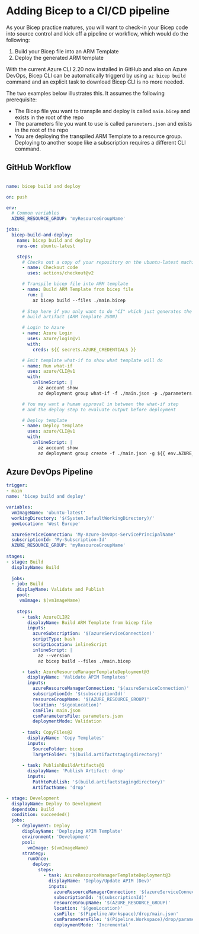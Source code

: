 # Adding Bicep to a CI/CD pipeline

As your Bicep practice matures, you will want to check-in your Bicep code into source control and kick off a pipeline or workflow, which would do the following:

1. Build your Bicep file into an ARM Template
1. Deploy the generated ARM template

With the current Azure CLI 2.20 now installed in GitHub and also on Azure DevOps, Bicep CLI can be automatically triggerd by using `az bicep build` command and an explicit task to download Bicep CLI is no more needed.

The two examples below illustrates this. It assumes the following prerequisite:

* The Bicep file you want to transpile and deploy is called `main.bicep` and exists in the root of the repo
* The parameters file you want to use is called `parameters.json` and exists in the root of the repo
* You are deploying the transpiled ARM Template to a resource group. Deploying to another scope like a subscription requires a different CLI command.

## GitHub Workflow

```yaml

name: bicep build and deploy

on: push

env:
  # Common variables
  AZURE_RESOURCE_GROUP: 'myResourceGroupName'

jobs:
  bicep-build-and-deploy:
    name: bicep build and deploy
    runs-on: ubuntu-latest

    steps:
      # Checks out a copy of your repository on the ubuntu-latest machine
      - name: Checkout code
        uses: actions/checkout@v2

      # Transpile bicep file into ARM template
      - name: Build ARM Template from bicep file
        run: |
          az bicep build --files ./main.bicep
      
      # Stop here if you only want to do "CI" which just generates the 
      # build artifact (ARM Template JSON)

      # Login to Azure
      - name: Azure Login
        uses: azure/login@v1
        with:
          creds: ${{ secrets.AZURE_CREDENTIALS }} 

      # Emit template what-if to show what template will do
      - name: Run what-if
        uses: azure/CLI@v1
        with:
          inlineScript: |
            az account show
            az deployment group what-if -f ./main.json -p ./parameters.json -g ${{ env.AZURE_RESOURCE_GROUP }}

      # You may want a human approval in between the what-if step 
      # and the deploy step to evaluate output before deployment

      # Deploy template
      - name: Deploy template
        uses: azure/CLI@v1
        with:
          inlineScript: |
            az account show
            az deployment group create -f ./main.json -g ${{ env.AZURE_RESOURCE_GROUP }}
```
## Azure DevOps Pipeline

```yaml
trigger:
- main
name: 'bicep build and deploy'

variables:
  vmImageName: 'ubuntu-latest'
  workingDirectory: '$(System.DefaultWorkingDirectory)/'
  geoLocation: 'West Europe'

  azureServiceConnection: 'My-Azure-DevOps-ServicePrincipalName'
  subscriptionId: 'My-Subscription-Id'
  AZURE_RESOURCE_GROUP: 'myResourceGroupName'
  
stages:
- stage: Build
  displayName: Build
      
  jobs:
  - job: Build
    displayName: Validate and Publish
    pool:
     vmImage: $(vmImageName)
      
    steps:
      - task: AzureCLI@2
        displayName: Build ARM Template from bicep file
        inputs:
          azureSubscription: '$(azureServiceConnection)'
          scriptType: bash
          scriptLocation: inlineScript
          inlineScript: |
            az --version
            az bicep build --files ./main.bicep

      - task: AzureResourceManagerTemplateDeployment@3
        displayName: 'Validate APIM Templates'
        inputs:
          azureResourceManagerConnection: '$(azureServiceConnection)'
          subscriptionId: '$(subscriptionId)'
          resourceGroupName: '$(AZURE_RESOURCE_GROUP)'
          location: '$(geoLocation)'
          csmFile: main.json
          csmParametersFile: parameters.json
          deploymentMode: Validation
          
      - task: CopyFiles@2
        displayName: 'Copy Templates'
        inputs:
          SourceFolder: bicep
          TargetFolder: '$(build.artifactstagingdirectory)'
          
      - task: PublishBuildArtifacts@1
        displayName: 'Publish Artifact: drop'
        inputs:
          PathtoPublish: '$(build.artifactstagingdirectory)'
          ArtifactName: 'drop'

- stage: Development
  displayName: Deploy to Development
  dependsOn: Build
  condition: succeeded()
  jobs:
    - deployment: Deploy
      displayName: 'Deploying APIM Template'
      environment: 'Development'
      pool:
        vmImage: $(vmImageName)
      strategy:
        runOnce:
          deploy:
            steps:
              - task: AzureResourceManagerTemplateDeployment@3
                displayName: 'Deploy/Update APIM (Dev)'
                inputs:
                  azureResourceManagerConnection: '$(azureServiceConnection)'
                  subscriptionId: '$(subscriptionId)'
                  resourceGroupName: '$(AZURE_RESOURCE_GROUP)'
                  location: '$(geoLocation)'
                  csmFile: '$(Pipeline.Workspace)/drop/main.json'
                  csmParametersFile: '$(Pipeline.Workspace)/drop/parameters.json'
                  deploymentMode: 'Incremental'        
```